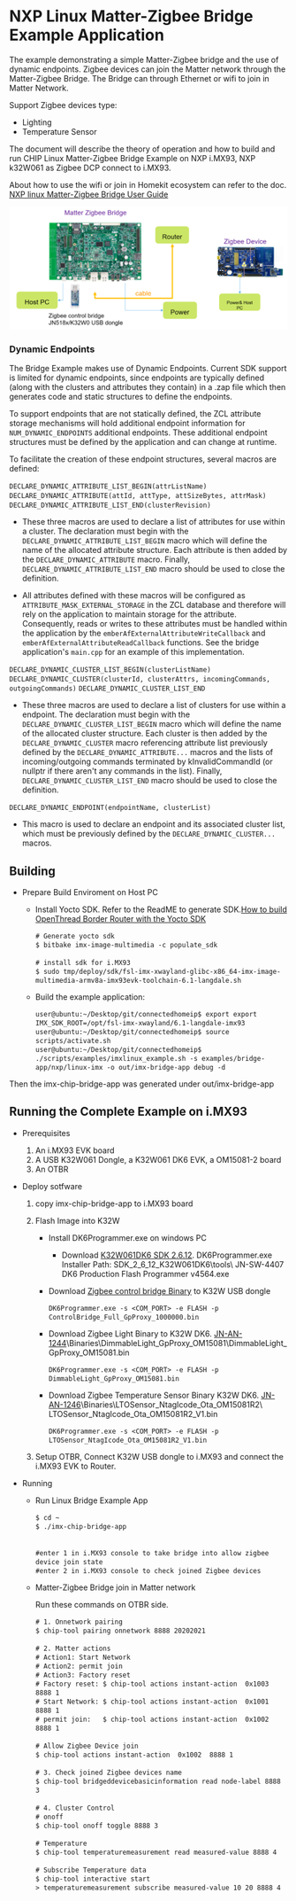 # NXP Linux Matter-Zigbee Bridge Example Application

The example demonstrating a simple Matter-Zigbee bridge and the use of dynamic endpoints. Zigbee devices can
join the Matter network through the Matter-Zigbee Bridge. The Bridge can through Ethernet or wifi to join in
Matter Network.

Support Zigbee devices type:
- Lighting
- Temperature Sensor

The document will describe the theory of operation and how to build
and run CHIP Linux Matter-Zigbee Bridge Example on NXP i.MX93, NXP k32W061 as Zigbee DCP connect to i.MX93.

About how to use the wifi or join in Homekit ecosystem can refer to the doc.
[NXP linux Matter-Zigbee Bridge User Guide](https://community.nxp.com/t5/i-MX-Processors-Knowledge-Base/Matter-Zigbee-Bridge-base-on-i-MX-MPU-and-K32W/ta-p/1675962)

![i.MX93 Matter Zigbee Bridge](../../../../src/platform/nxp/imx/doc/images/imx93_Matter-Zigbee_Bridge.png)

### Dynamic Endpoints

The Bridge Example makes use of Dynamic Endpoints. Current SDK support is
limited for dynamic endpoints, since endpoints are typically defined (along with
the clusters and attributes they contain) in a .zap file which then generates
code and static structures to define the endpoints.

To support endpoints that are not statically defined, the ZCL attribute storage
mechanisms will hold additional endpoint information for `NUM_DYNAMIC_ENDPOINTS`
additional endpoints. These additional endpoint structures must be defined by
the application and can change at runtime.

To facilitate the creation of these endpoint structures, several macros are
defined:

`DECLARE_DYNAMIC_ATTRIBUTE_LIST_BEGIN(attrListName)`
`DECLARE_DYNAMIC_ATTRIBUTE(attId, attType, attSizeBytes, attrMask)`
`DECLARE_DYNAMIC_ATTRIBUTE_LIST_END(clusterRevision)`

-   These three macros are used to declare a list of attributes for use within a
    cluster. The declaration must begin with the
    `DECLARE_DYNAMIC_ATTRIBUTE_LIST_BEGIN` macro which will define the name of
    the allocated attribute structure. Each attribute is then added by the
    `DECLARE_DYNAMIC_ATTRIBUTE` macro. Finally,
    `DECLARE_DYNAMIC_ATTRIBUTE_LIST_END` macro should be used to close the
    definition.

-   All attributes defined with these macros will be configured as
    `ATTRIBUTE_MASK_EXTERNAL_STORAGE` in the ZCL database and therefore will
    rely on the application to maintain storage for the attribute. Consequently,
    reads or writes to these attributes must be handled within the application
    by the `emberAfExternalAttributeWriteCallback` and
    `emberAfExternalAttributeReadCallback` functions. See the bridge
    application's `main.cpp` for an example of this implementation.

`DECLARE_DYNAMIC_CLUSTER_LIST_BEGIN(clusterListName)`
`DECLARE_DYNAMIC_CLUSTER(clusterId, clusterAttrs, incomingCommands, outgoingCommands)`
`DECLARE_DYNAMIC_CLUSTER_LIST_END`

-   These three macros are used to declare a list of clusters for use within a
    endpoint. The declaration must begin with the
    `DECLARE_DYNAMIC_CLUSTER_LIST_BEGIN` macro which will define the name of the
    allocated cluster structure. Each cluster is then added by the
    `DECLARE_DYNAMIC_CLUSTER` macro referencing attribute list previously
    defined by the `DECLARE_DYNAMIC_ATTRIBUTE...` macros and the lists of
    incoming/outgoing commands terminated by kInvalidCommandId (or nullptr if
    there aren't any commands in the list). Finally,
    `DECLARE_DYNAMIC_CLUSTER_LIST_END` macro should be used to close the
    definition.

`DECLARE_DYNAMIC_ENDPOINT(endpointName, clusterList)`

-   This macro is used to declare an endpoint and its associated cluster list,
    which must be previously defined by the `DECLARE_DYNAMIC_CLUSTER...` macros.

<a name="building"></a>

## Building

-   Prepare Build Enviroment on Host PC

    - Install Yocto SDK. Refer to the ReadME to generate SDK.[How to build OpenThread Border Router with the Yocto SDK](https://github.com/nxp-imx/meta-matter/blob/imx_matter_2023_q2/README.md)

        ```
        # Generate yocto sdk
        $ bitbake imx-image-multimedia -c populate_sdk

        # install sdk for i.MX93
        $ sudo tmp/deploy/sdk/fsl-imx-xwayland-glibc-x86_64-imx-image-multimedia-armv8a-imx93evk-toolchain-6.1-langdale.sh
        ```

    -   Build the example application:

        ```
        user@ubuntu:~/Desktop/git/connectedhomeip$ export export IMX_SDK_ROOT=/opt/fsl-imx-xwayland/6.1-langdale-imx93
        user@ubuntu:~/Desktop/git/connectedhomeip$ source scripts/activate.sh
        user@ubuntu:~/Desktop/git/connectedhomeip$ ./scripts/examples/imxlinux_example.sh -s examples/bridge-app/nxp/linux-imx -o out/imx-bridge-app debug -d
        ```
Then the imx-chip-bridge-app was generated under out/imx-bridge-app

## Running the Complete Example on i.MX93

-   Prerequisites
    1. An i.MX93 EVK board
    2. A USB K32W061 Dongle, a K32W061 DK6 EVK, a OM15081-2 board
    3. An OTBR

-   Deploy sotfware
    1. copy imx-chip-bridge-app to i.MX93 board

    2. Flash Image into K32W
        - Install DK6Programmer.exe on windows PC
            - Download [K32W061DK6 SDK 2.6.12](https://cache.nxp.com/lgfiles/bsps/SDK_2_6_12_K32W061DK6.zip). DK6Programmer.exe Installer Path: SDK_2_6_12_K32W061DK6\tools\ JN-SW-4407 DK6 Production Flash Programmer v4564.exe

        - Download [Zigbee control bridge Binary](https://drive.google.com/file/d/1VWGZ0LDO5L5Tt3in31ykTqjugB9PZye7/view?usp=drive_link) to K32W USB dongle
            ```
            DK6Programmer.exe -s <COM_PORT> -e FLASH -p ControlBridge_Full_GpProxy_1000000.bin
            ```
        - Download Zigbee Light Binary to K32W DK6.  [JN-AN-1244](https://www.nxp.com/webapp/sps/download/license.jsp?colCode=JN-AN-1244)\Binaries\DimmableLight_GpProxy_OM15081\DimmableLight_GpProxy_OM15081.bin
            ```
            DK6Programmer.exe -s <COM_PORT> -e FLASH -p DimmableLight_GpProxy_OM15081.bin
            ```
        - Download Zigbee Temperature Sensor Binary K32W DK6.  [JN-AN-1246](https://www.nxp.com/webapp/sps/download/license.jsp?colCode=JN-AN-1246)\Binaries\LTOSensor_NtagIcode_Ota_OM15081R2\ LTOSensor_NtagIcode_Ota_OM15081R2_V1.bin
            ```
            DK6Programmer.exe -s <COM_PORT> -e FLASH -p LTOSensor_NtagIcode_Ota_OM15081R2_V1.bin
            ```
    3. Setup OTBR, Connect K32W USB dongle to i.MX93 and connect the i.MX93 EVK to Router.

-   Running

    - Run Linux Bridge Example App

        ```
        $ cd ~
        $ ./imx-chip-bridge-app


        #enter 1 in i.MX93 console to take bridge into allow zigbee device join state
        #enter 2 in i.MX93 console to check joined Zigbee devices
        ```

    -  Matter-Zigbee Bridge join in Matter network

        Run these commands on OTBR side.
        ```
        # 1. Onnetwork pairing
        $ chip-tool pairing onnetwork 8888 20202021

        # 2. Matter actions
        # Action1: Start Network
        # Action2: permit join
        # Action3: Factory reset
        # Factory reset: $ chip-tool actions instant-action  0x1003  8888 1
        # Start Network: $ chip-tool actions instant-action  0x1001  8888 1
        # permit join:   $ chip-tool actions instant-action  0x1002  8888 1

        # Allow Zigbee Device join
        $ chip-tool actions instant-action  0x1002  8888 1

        # 3. Check joined Zigbee devices name
        $ chip-tool bridgeddevicebasicinformation read node-label 8888 3

        # 4. Cluster Control
        # onoff
        $ chip-tool onoff toggle 8888 3

        # Temperature
        $ chip-tool temperaturemeasurement read measured-value 8888 4

        # Subscribe Temperature data
        $ chip-tool interactive start
        > temperaturemeasurement subscribe measured-value 10 20 8888 4
        ```